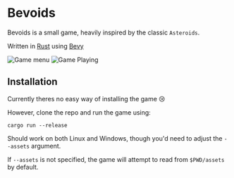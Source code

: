 # Bevoids

Bevoids is a small game, heavily inspired by the classic `Asteroids`.

Written in [Rust] using [Bevy]

![Game menu](images/menu.jpg) ![Game Playing](images/playing.jpg)

## Installation

Currently theres no easy way of installing the game 😢

However, clone the repo and run the game using:

```shell
cargo run --release
```

Should work on both Linux and Windows, though you'd need to adjust the `--assets` argument.

If `--assets` is not specified, the game will attempt to read from `$PWD/assets` by default.

[Rust]:https://www.rust-lang.org
[Bevy]:https://bevyengine.org